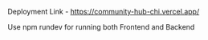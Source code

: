 Deployment Link - https://community-hub-chi.vercel.app/


Use npm rundev for running both Frontend and Backend
